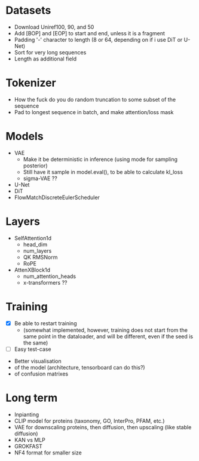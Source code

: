 # Datasets
- Download Uniref100, 90, and 50
- Add [BOP] and [EOP] to start and end, unless it is a fragment
- Padding '-' character to length (8 or 64, depending on if i use DiT or U-Net)
- Sort for very long sequences
- Length as additional field

# Tokenizer
- How the fuck do you do random truncation to some subset of the sequence
- Pad to longest sequence in batch, and make attention/loss mask

# Models
- VAE
    - Make it be deterministic in inference (using mode for sampling posterior)
    - Still have it sample in model.eval(), to be able to calculate kl_loss
    - sigma-VAE ??
- U-Net
- DiT
- FlowMatchDiscreteEulerScheduler

# Layers
- SelfAttention1d
    - head_dim
    - num_layers
    - QK RMSNorm
    - RoPE
- AttenXBlock1d
    - num_attention_heads
    - x-transformers ??

# Training
- [x] Be able to restart training 
    - (somewhat implemented, however, training does not start from the same point in the dataloader, and will be different, even if the seed is the same)
- [ ] Easy test-case
- Better visualisation
 - of the model (architecture, tensorboard can do this?)
 - of confusion matrixes

# Long term
- Inpianting
- CLIP model for proteins (taxonomy, GO, InterPro, PFAM, etc.)
- VAE for downscaling proteins, then diffusion, then upscaling (like stable diffusion)
- KAN vs MLP
- GROKFAST
- NF4 format for smaller size